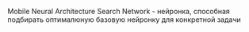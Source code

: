 Mobile Neural Architecture Search Network - нейронка, способная подбирать оптималюную базовую нейронку для конкретной задачи